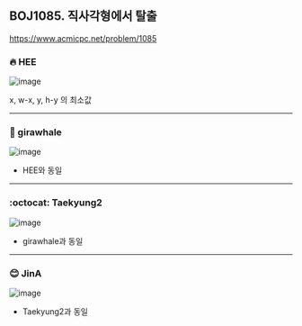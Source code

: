 ## BOJ1085. 직사각형에서 탈출

 https://www.acmicpc.net/problem/1085



### 🔥 HEE

![image](https://user-images.githubusercontent.com/25292715/91323412-cf5ce280-e7fb-11ea-9caa-fadfe2a61996.png)

x, w-x, y, h-y 의 최소값

---

### :whale: girawhale

![image](https://user-images.githubusercontent.com/48428699/91386009-08816b00-e86d-11ea-9305-2ed607fd0c27.png)

- HEE와 동일

---

### :octocat: Taekyung2
![image](https://user-images.githubusercontent.com/37056992/91459968-3e9d0a00-e8c2-11ea-91a4-34ad033b0a6f.png)

- girawhale과 동일 

---

### 😊 JinA
![image](https://user-images.githubusercontent.com/52408122/91785610-beb7cc80-ec40-11ea-93c6-809b306c16a8.png)

- Taekyung2과 동일